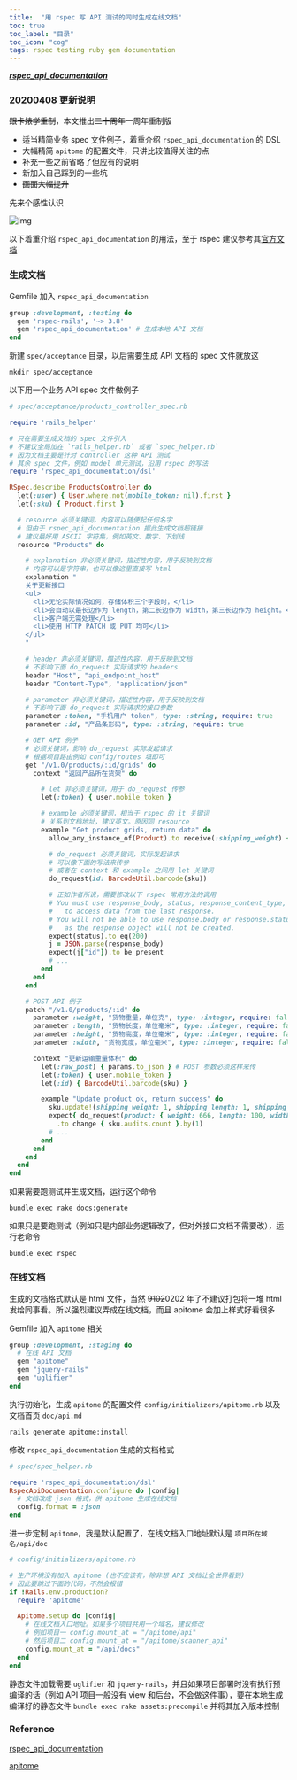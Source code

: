 ```yaml
---
title:  "用 rspec 写 API 测试的同时生成在线文档"
toc: true
toc_label: "目录"
toc_icon: "cog"
tags: rspec testing ruby gem documentation
---
```


*[**rspec_api_documentation**](https://github.com/zipmark/rspec_api_documentation)*

### 20200408 更新说明

~~跟卡婊学重制~~，本文推出~~二十周年~~一周年重制版

- 适当精简业务 spec 文件例子，着重介绍 `rspec_api_documentation` 的 DSL
- 大幅精简 `apitome` 的配置文件，只讲比较值得关注的点
- 补充一些之前省略了但应有的说明
- 新加入自己踩到的一些坑
- ~~画面大幅提升~~

先来个感性认识

![img](https://user-images.githubusercontent.com/2174219/78761725-8f64a280-79b5-11ea-9a6d-d816b4efc578.png)

以下着重介绍 `rspec_api_documentation` 的用法，至于 rspec 建议参考其[官方文档](https://relishapp.com/rspec)

### 生成文档
Gemfile 加入 `rspec_api_documentation`
```ruby
group :development, :testing do
  gem 'rspec-rails', '~> 3.8'
  gem 'rspec_api_documentation' # 生成本地 API 文档
end
```

新建 `spec/acceptance` 目录，以后需要生成 API 文档的 spec 文件就放这
```shell
mkdir spec/acceptance
```

以下用一个业务 API spec 文件做例子
```ruby
# spec/acceptance/products_controller_spec.rb

require 'rails_helper'

# 只在需要生成文档的 spec 文件引入
# 不建议全局加在 `rails_helper.rb` 或者 `spec_helper.rb`
# 因为文档主要是针对 controller 这种 API 测试
# 其余 spec 文件，例如 model 单元测试，沿用 rspec 的写法
require 'rspec_api_documentation/dsl'

RSpec.describe ProductsController do
  let(:user) { User.where.not(mobile_token: nil).first }
  let(:sku) { Product.first }

  # resource 必须关键词。内容可以随便起任何名字
  # 但由于 rspec_api_documentation 据此生成文档超链接
  # 建议最好用 ASCII 字符集，例如英文、数字、下划线
  resource "Products" do

    # explanation 非必须关键词，描述性内容，用于反映到文档
    # 内容可以是字符串，也可以像这里直接写 html
    explanation "
    关于更新接口
    <ul>
      <li>无论实际情况如何，存储体积三个字段时，</li>
      <li>会自动以最长边作为 length，第二长边作为 width，第三长边作为 height。</li>
      <li>客户端无需处理</li>
      <li>使用 HTTP PATCH 或 PUT 均可</li>
    </ul>
    "

    # header 非必须关键词，描述性内容，用于反映到文档
    # 不影响下面 do_request 实际请求的 headers
    header "Host", "api_endpoint_host"
    header "Content-Type", "application/json"

    # parameter 非必须关键词，描述性内容，用于反映到文档
    # 不影响下面 do_request 实际请求的接口参数
    parameter :token, "手机用户 token", type: :string, require: true
    parameter :id, "产品条形码", type: :string, require: true

    # GET API 例子
    # 必须关键词，影响 do_request 实际发起请求
    # 根据项目路由例如 config/routes 填即可
    get "/v1.0/products/:id/grids" do
      context "返回产品所在货架" do

        # let 非必须关键词，用于 do_request 传参
        let(:token) { user.mobile_token }

        # example 必须关键词，相当于 rspec 的 it 关键词
        # 关系到文档地址，建议英文。原因同 resource
        example "Get product grids, return data" do
          allow_any_instance_of(Product).to receive(:shipping_weight) { 666 }

          # do_request 必须关键词，实际发起请求
          # 可以像下面的写法来传参
          # 或者在 context 和 example 之间用 let 关键词
          do_request(id: BarcodeUtil.barcode(sku))

          # 正如作者所说，需要修改以下 rspec 常用方法的调用
          # You must use response_body, status, response_content_type, etc.
          #   to access data from the last response.
          # You will not be able to use response.body or response.status
          #   as the response object will not be created.
          expect(status).to eq(200)
          j = JSON.parse(response_body)
          expect(j["id"]).to be_present
          # ...
        end
      end
    end

    # POST API 例子
    patch "/v1.0/products/:id" do
      parameter :weight, "货物重量，单位克", type: :integer, require: false
      parameter :length, "货物长度，单位毫米", type: :integer, require: false
      parameter :height, "货物高度，单位毫米", type: :integer, require: false
      parameter :width, "货物宽度，单位毫米", type: :integer, require: false

      context "更新运输重量体积" do
        let(:raw_post) { params.to_json } # POST 参数必须这样来传
        let(:token) { user.mobile_token }
        let(:id) { BarcodeUtil.barcode(sku) }

        example "Update product ok, return success" do
          sku.update!(shipping_weight: 1, shipping_length: 1, shipping_width: 1, shipping_height: 1)
          expect{ do_request(product: { weight: 666, length: 100, width: 200, height: 300 }) }
            .to change { sku.audits.count }.by(1)
          # ...
        end
      end
    end
  end
end

```

如果需要跑测试并生成文档，运行这个命令
```shell
bundle exec rake docs:generate
```
如果只是要跑测试（例如只是内部业务逻辑改了，但对外接口文档不需要改），运行老命令
```shell
bundle exec rspec
```

### 在线文档

生成的文档格式默认是 html 文件，当然 ~~9102~~0202 年了不建议打包将一堆 html 发给同事看。所以强烈建议弄成在线文档，而且 apitome 会加上样式好看很多

Gemfile 加入 `apitome` 相关
```ruby
group :development, :staging do
  # 在线 API 文档
  gem "apitome"
  gem "jquery-rails"
  gem "uglifier"
end
```

执行初始化，生成 `apitome` 的配置文件 `config/initializers/apitome.rb` 以及文档首页 `doc/api.md`
```shell
rails generate apitome:install
```

修改 `rspec_api_documentation` 生成的文档格式

```ruby
# spec/spec_helper.rb

require 'rspec_api_documentation/dsl'
RspecApiDocumentation.configure do |config|
  # 文档改成 json 格式，供 apitome 生成在线文档
  config.format = :json
end
```

进一步定制 `apitome`，我是默认配置了，在线文档入口地址默认是 `项目所在域名/api/doc`

```ruby
# config/initializers/apitome.rb

# 生产环境没有加入 apitome (也不应该有，除非想 API 文档让全世界看到)
# 因此要跳过下面的代码，不然会报错
if !Rails.env.production?
  require 'apitome'

  Apitome.setup do |config|
    # 在线文档入口地址。如果多个项目共用一个域名，建议修改
    # 例如项目一 config.mount_at = "/apitome/api"
    # 然后项目二 config.mount_at = "/apitome/scanner_api"
    config.mount_at = "/api/docs"
  end
end
```

静态文件加载需要 `uglifier` 和 `jquery-rails`，并且如果项目部署时没有执行预编译的话（例如 API 项目一般没有 view 和后台，不会做这件事），要在本地生成编译好的静态文件 `bundle exec rake assets:precompile` 并将其加入版本控制

### Reference

[rspec_api_documentation](https://github.com/zipmark/rspec_api_documentation)

[apitome](https://github.com/jejacks0n/apitome)

